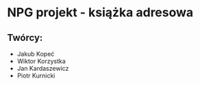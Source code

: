 # NPG projekt - książka adresowa

## Twórcy:
- Jakub Kopeć
- Wiktor Korzystka
- Jan Kardaszewicz
- Piotr Kurnicki
